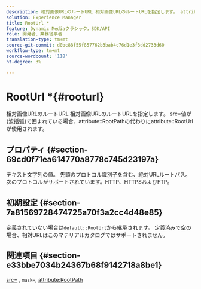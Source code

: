 ```yaml
---
description: 相対画像URLのルートURL 相対画像URLのルートURLを指定します。 attribute src=値が{波括弧}で囲まれている場合、attribute RootPath属性の代わりにRootUrlが使用されます。
solution: Experience Manager
title: RootUrl *
feature: Dynamic Mediaクラシック，SDK/API
role: 開発者、業務従事者
translation-type: tm+mt
source-git-commit: d0bc88f55f857762b3bab4c76d1e3f3dd2733d60
workflow-type: tm+mt
source-wordcount: '118'
ht-degree: 3%

---
```



# RootUrl *{#rooturl}

相対画像URLのルートURL 相対画像URLのルートURLを指定します。 src=値が{波括弧}で囲まれている場合、attribute::RootPathの代わりにattribute::RootUrlが使用されます。

## プロパティ {#section-69cd0f71ea614770a8778c745d23197a}

テキスト文字列の値。 先頭のプロトコル識別子を含む、絶対URLルートパス。 次のプロトコルがサポートされています。HTTP、HTTPSおよびFTP。

## 初期設定 {#section-7a81569728474725a70f3a2cc4d48e85}

定義されていない場合は`default::RootUrl`から継承されます。 定義済みで空の場合、相対URLはこのマテリアルカタログではサポートされません。

## 関連項目 {#section-e33bbe7034b24367b68f9142718a8be1}

[src=](../../../../../ir-api/http-protocol/image-rendering-api-ref/c-ir-http-protocol-ref/c-ir-http-protocol-command-reference/r-ir-src.md#reference-62c98abad22149d68d405ed6aaff8272) ,  `mask=`,  [attribute:RootPath](../../../../../ir-api/material-cat/image-rendering-api-ref/c-ir-material-catalog/c-ir-attributes-reference/r-ir-rootpath.md#reference-a4d7c96b62e14fcbad1740c702f160f3)
